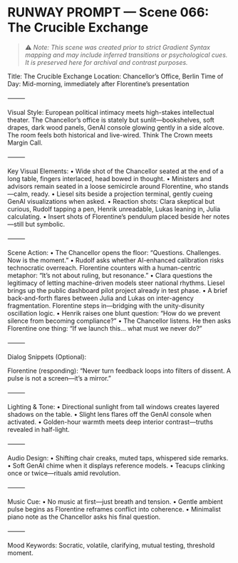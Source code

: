 # RUNWAY PROMPT — Scene 066: The Crucible Exchange

> ⚠️ *Note: This scene was created prior to strict Gradient Syntax mapping and may include inferred transitions or psychological cues. It is preserved here for archival and contrast purposes.*

Title: The Crucible Exchange
Location: Chancellor’s Office, Berlin
Time of Day: Mid-morning, immediately after Florentine’s presentation

⸻

Visual Style:
European political intimacy meets high-stakes intellectual theater. The Chancellor’s office is stately but sunlit—bookshelves, soft drapes, dark wood panels, GenAI console glowing gently in a side alcove. The room feels both historical and live-wired. Think The Crown meets Margin Call.

⸻

Key Visual Elements:
	•	Wide shot of the Chancellor seated at the end of a long table, fingers interlaced, head bowed in thought.
	•	Ministers and advisors remain seated in a loose semicircle around Florentine, who stands—calm, ready.
	•	Liesel sits beside a projection terminal, gently cueing GenAI visualizations when asked.
	•	Reaction shots: Clara skeptical but curious, Rudolf tapping a pen, Henrik unreadable, Lukas leaning in, Julia calculating.
	•	Insert shots of Florentine’s pendulum placed beside her notes—still but symbolic.

⸻

Scene Action:
	•	The Chancellor opens the floor: “Questions. Challenges. Now is the moment.”
	•	Rudolf asks whether AI-enhanced calibration risks technocratic overreach. Florentine counters with a human-centric metaphor: “It’s not about ruling, but resonance.”
	•	Clara questions the legitimacy of letting machine-driven models steer national rhythms. Liesel brings up the public dashboard pilot project already in test phase.
	•	A brief back-and-forth flares between Julia and Lukas on inter-agency fragmentation. Florentine steps in—bridging with the unity-disunity oscillation logic.
	•	Henrik raises one blunt question: “How do we prevent silence from becoming compliance?”
	•	The Chancellor listens. He then asks Florentine one thing: “If we launch this… what must we never do?”

⸻

Dialog Snippets (Optional):

Florentine (responding):
“Never turn feedback loops into filters of dissent. A pulse is not a screen—it’s a mirror.”

⸻

Lighting & Tone:
	•	Directional sunlight from tall windows creates layered shadows on the table.
	•	Slight lens flares off the GenAI console when activated.
	•	Golden-hour warmth meets deep interior contrast—truths revealed in half-light.

⸻

Audio Design:
	•	Shifting chair creaks, muted taps, whispered side remarks.
	•	Soft GenAI chime when it displays reference models.
	•	Teacups clinking once or twice—rituals amid revolution.

⸻

Music Cue:
	•	No music at first—just breath and tension.
	•	Gentle ambient pulse begins as Florentine reframes conflict into coherence.
	•	Minimalist piano note as the Chancellor asks his final question.

⸻

Mood Keywords:
Socratic, volatile, clarifying, mutual testing, threshold moment.
